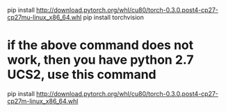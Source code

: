 pip install http://download.pytorch.org/whl/cu80/torch-0.3.0.post4-cp27-cp27mu-linux_x86_64.whl 
pip install torchvision 

# if the above command does not work, then you have python 2.7 UCS2, use this command 
pip install http://download.pytorch.org/whl/cu80/torch-0.3.0.post4-cp27-cp27m-linux_x86_64.whl